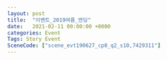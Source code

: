 ```yaml
---
layout: post
title:  "이벤트_2019여름_엔딩"
date:   2021-02-11 00:00:00 +0000
categories: Event
Tags: Story Event
SceneCode: ["scene_evt190627_cp0_q2_s10,7429311"]
---
```

